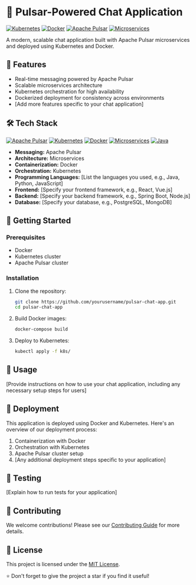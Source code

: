 # 🚀 Pulsar-Powered Chat Application

[![Kubernetes](https://img.shields.io/badge/Kubernetes-Ready-326CE5?style=for-the-badge&logo=kubernetes&logoColor=white)](https://kubernetes.io/)
[![Docker](https://img.shields.io/badge/Docker-Deployed-2496ED?style=for-the-badge&logo=docker&logoColor=white)](https://www.docker.com/)
[![Apache Pulsar](https://img.shields.io/badge/Apache%20Pulsar-Messaging-00CAFF?style=for-the-badge&logo=apachepulsar&logoColor=white)](https://pulsar.apache.org/)
[![Microservices](https://img.shields.io/badge/Architecture-Microservices-FF6600?style=for-the-badge&logo=microservices&logoColor=white)](https://microservices.io/)

A modern, scalable chat application built with Apache Pulsar microservices and deployed using Kubernetes and Docker.

## 🌟 Features

- Real-time messaging powered by Apache Pulsar
- Scalable microservices architecture
- Kubernetes orchestration for high availability
- Dockerized deployment for consistency across environments
- [Add more features specific to your chat application]

## 🛠 Tech Stack
[![Apache Pulsar](https://img.shields.io/badge/Apache%20Pulsar-00CAFF?style=for-the-badge&logo=apachepulsar&logoColor=white)](https://pulsar.apache.org/)
[![Kubernetes](https://img.shields.io/badge/Kubernetes-326CE5?style=for-the-badge&logo=kubernetes&logoColor=white)](https://kubernetes.io/)
[![Docker](https://img.shields.io/badge/Docker-2496ED?style=for-the-badge&logo=docker&logoColor=white)](https://www.docker.com/)
[![Microservices](https://img.shields.io/badge/Microservices-FF6600?style=for-the-badge&logo=microservices&logoColor=white)](https://microservices.io/)
[![Java](https://img.shields.io/badge/Java-007396?style=for-the-badge&logo=java&logoColor=white)](https://www.java.com/)

- **Messaging:** Apache Pulsar
- **Architecture:** Microservices
- **Containerization:** Docker
- **Orchestration:** Kubernetes
- **Programming Languages:** [List the languages you used, e.g., Java, Python, JavaScript]
- **Frontend:** [Specify your frontend framework, e.g., React, Vue.js]
- **Backend:** [Specify your backend framework, e.g., Spring Boot, Node.js]
- **Database:** [Specify your database, e.g., PostgreSQL, MongoDB]

## 🚀 Getting Started

### Prerequisites

- Docker
- Kubernetes cluster
- Apache Pulsar cluster

### Installation

1. Clone the repository:
   ```bash
   git clone https://github.com/yourusername/pulsar-chat-app.git
   cd pulsar-chat-app
   ```

2. Build Docker images:
   ```bash
   docker-compose build
   ```

3. Deploy to Kubernetes:
   ```bash
   kubectl apply -f k8s/
   ```

## 📖 Usage

[Provide instructions on how to use your chat application, including any necessary setup steps for users]


## 🚢 Deployment

This application is deployed using Docker and Kubernetes. Here's an overview of our deployment process:

1. Containerization with Docker
2. Orchestration with Kubernetes
3. Apache Pulsar cluster setup
4. [Any additional deployment steps specific to your application]

## 🧪 Testing

[Explain how to run tests for your application]

## 🤝 Contributing

We welcome contributions! Please see our [Contributing Guide](CONTRIBUTING.md) for more details.

## 📜 License

This project is licensed under the [MIT License](LICENSE).



⭐️ Don't forget to give the project a star if you find it useful!
